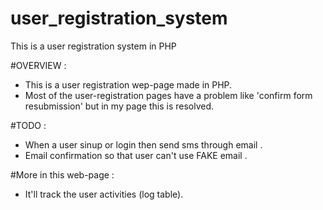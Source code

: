 # user_registration_system
This is a user registration system in PHP

#OVERVIEW :
- This is a user registration wep-page made in PHP.
- Most of the user-registration pages have a problem like 'confirm form resubmission' but in my page this is resolved.

#TODO :
- When a user sinup or login then send sms through email .
- Email confirmation so that user can't use FAKE email .

#More in this web-page :
- It'll track the user activities (log table).
